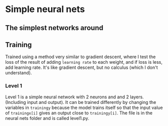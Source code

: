 # Simple neural nets
## The simplest networks around
## Training
Trained using a method very similar to gradient descent, where I test the loss of the result of adding  `learning rate` to each weight, and if loss is less, add learning rate.
It's like gradient descent, but no calculus (which I don't understand).
### Level 1
Level 1 is a simple neural network with 2 neurons and and 2 layers. (Including input and output).
It can be trained differently by changing the variables in `trainingy` because the model trains itself so that the 
input value of `trainingx[i]` gives an output close to `trainingy[i]`. The file is in the neural nets folder and 
is called level1.py.